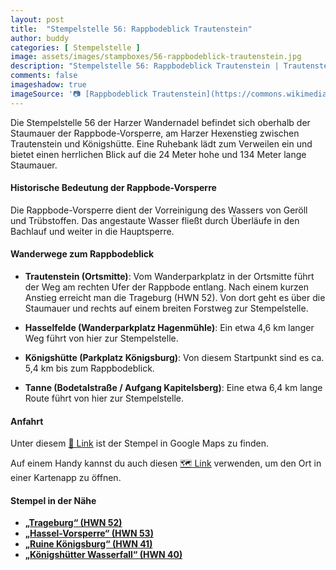 ```yaml
---
layout: post
title:  "Stempelstelle 56: Rappbodeblick Trautenstein"
author: buddy
categories: [ Stempelstelle ]
image: assets/images/stampboxes/56-rappbodeblick-trautenstein.jpg
description: "Stempelstelle 56: Rappbodeblick Trautenstein | Trautenstein"
comments: false
imageshadow: true
imageSource: '📷 [Rappbodeblick Trautenstein](https://commons.wikimedia.org/wiki/File:Rappbodeblick_Trautenstein.jpg) von <a href="//commons.wikimedia.org/wiki/User:FB1969" title="User:FB1969">FB1969</a> unter Lizenz [CC BY-SA 4.0](https://creativecommons.org/licenses/by-sa/4.0)'
---
```


Die Stempelstelle 56 der Harzer Wandernadel befindet sich oberhalb der Staumauer der Rappbode-Vorsperre, am Harzer Hexenstieg zwischen Trautenstein und Königshütte. Eine Ruhebank lädt zum Verweilen ein und bietet einen herrlichen Blick auf die 24 Meter hohe und 134 Meter lange Staumauer.

#### Historische Bedeutung der Rappbode-Vorsperre

Die Rappbode-Vorsperre dient der Vorreinigung des Wassers von Geröll und Trübstoffen. Das angestaute Wasser fließt durch Überläufe in den Bachlauf und weiter in die Hauptsperre.

#### Wanderwege zum Rappbodeblick

- **Trautenstein (Ortsmitte)**: Vom Wanderparkplatz in der Ortsmitte führt der Weg am rechten Ufer der Rappbode entlang. Nach einem kurzen Anstieg erreicht man die Trageburg (HWN 52). Von dort geht es über die Staumauer und rechts auf einem breiten Forstweg zur Stempelstelle.

- **Hasselfelde (Wanderparkplatz Hagenmühle)**: Ein etwa 4,6 km langer Weg führt von hier zur Stempelstelle.

- **Königshütte (Parkplatz Königsburg)**: Von diesem Startpunkt sind es ca. 5,4 km bis zum Rappbodeblick.

- **Tanne (Bodetalstraße / Aufgang Kapitelsberg)**: Eine etwa 6,4 km lange Route führt von hier zur Stempelstelle.

#### Anfahrt

Unter diesem [📍 Link](https://www.google.com/maps/dir/?api=1&origin=&destination=51.71153%2C%2010.80097) ist der Stempel in Google Maps zu finden.

<div class="android-only">
  Auf einem Handy kannst du auch diesen 
  <a href="geo:51.71153,10.80097">🗺️ Link</a> 
  verwenden, um den Ort in einer Kartenapp zu öffnen.
  <p></p>
</div>

#### Stempel in der Nähe

- [**„Trageburg“ (HWN 52)**](/stempelstelle-52-trageburg)
- [**„Hassel-Vorsperre“ (HWN 53)**](/stempelstelle-53-hassel-vorsperre)
- [**„Ruine Königsburg“ (HWN 41)**](/stempelstelle-41-ruine-koenigsburg)
- [**„Königshütter Wasserfall“ (HWN 40)**](/stempelstelle-40-koenigshuetter-wasserfall)
